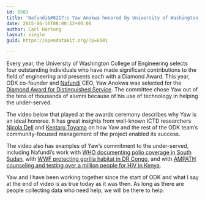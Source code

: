 ```yaml
---
id: 6501
title: 'Nafundi&#8217;s Yaw Anokwa honored by University of Washington for his work on Open Data Kit'
date: 2015-06-16T08:00:12+00:00
author: Carl Hartung
layout: single
guid: https://opendatakit.org/?p=6501

---
```

Every year, the University of Washington College of Engineering selects four outstanding individuals who have made significant contributions to the field of engineering and presents each with a Diamond Award. This year, ODK co-founder and [Nafundi](http://nafundi.com) CEO, Yaw Anokwa was selected for the [Diamond Award for Distinguished Service](http://www.engr.washington.edu/alumcomm/diamond/2015honorees.html#anokwa). The committee chose Yaw out of the tens of thousands of alumni because of his use of technology in helping the under-served.

The video below that played at the awards ceremony describes why Yaw is an ideal honoree. It has great insights from well-known ICTD researchers [Nicola Dell](http://www.nixdell.com/) and [Kentaro Toyama](http://www.kentarotoyama.org) on how Yaw and the rest of the ODK team&#8217;s community-focused management of the project enabled its success.

The video also has examples of Yaw&#8217;s commitment to the under-served, including Nafundi&#8217;s work with [WHO documenting polio coverage in South Sudan](http://nafundi.com/blog/posts/elqas-collecting-real-time-polio-vaccination-data-with-odk/), with [WWF protecting gorilla habitat in DR Congo](http://nafundi.com/blog/posts/helping-wwf-protect-gorilla-habitat-in-dr-congo/), and with [AMPATH counseling and testing over a million people for HIV in Kenya](http://nafundi.com/blog/posts/ampath-reaches-one-millionth-person/).



Yaw and I have been working together since the start of ODK and what I say at the end of video is as true today as it was then. As long as there are people collecting data who need help, we will be there to help.
